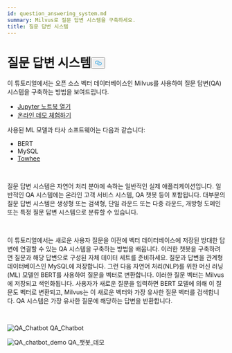 ```yaml
---
id: question_answering_system.md
summary: Milvus로 질문 답변 시스템을 구축하세요.
title: 질문 답변 시스템
---
```

<h1 id="Question-Answering-System" class="common-anchor-header">질문 답변 시스템<button data-href="#Question-Answering-System" class="anchor-icon" translate="no">
      <svg translate="no"
        aria-hidden="true"
        focusable="false"
        height="20"
        version="1.1"
        viewBox="0 0 16 16"
        width="16"
      >
        <path
          fill="#0092E4"
          fill-rule="evenodd"
          d="M4 9h1v1H4c-1.5 0-3-1.69-3-3.5S2.55 3 4 3h4c1.45 0 3 1.69 3 3.5 0 1.41-.91 2.72-2 3.25V8.59c.58-.45 1-1.27 1-2.09C10 5.22 8.98 4 8 4H4c-.98 0-2 1.22-2 2.5S3 9 4 9zm9-3h-1v1h1c1 0 2 1.22 2 2.5S13.98 12 13 12H9c-.98 0-2-1.22-2-2.5 0-.83.42-1.64 1-2.09V6.25c-1.09.53-2 1.84-2 3.25C6 11.31 7.55 13 9 13h4c1.45 0 3-1.69 3-3.5S14.5 6 13 6z"
        ></path>
      </svg>
    </button></h1><p>이 튜토리얼에서는 오픈 소스 벡터 데이터베이스인 Milvus를 사용하여 질문 답변(QA) 시스템을 구축하는 방법을 보여드립니다.</p>
<ul>
<li><a href="https://github.com/towhee-io/examples/tree/main/nlp/question_answering">Jupyter 노트북 열기</a></li>
<li><a href="https://milvus.io/milvus-demos/">온라인 데모 체험하기</a></li>
</ul>
<p>사용된 ML 모델과 타사 소프트웨어는 다음과 같습니다:</p>
<ul>
<li>BERT</li>
<li>MySQL</li>
<li><a href="https://towhee.io/">Towhee</a></li>
</ul>
<p></br></p>
<p>질문 답변 시스템은 자연어 처리 분야에 속하는 일반적인 실제 애플리케이션입니다. 일반적인 QA 시스템에는 온라인 고객 서비스 시스템, QA 챗봇 등이 포함됩니다. 대부분의 질문 답변 시스템은 생성형 또는 검색형, 단일 라운드 또는 다중 라운드, 개방형 도메인 또는 특정 질문 답변 시스템으로 분류할 수 있습니다.</p>
<p></br></p>
<p>이 튜토리얼에서는 새로운 사용자 질문을 이전에 벡터 데이터베이스에 저장된 방대한 답변에 연결할 수 있는 QA 시스템을 구축하는 방법을 배웁니다. 이러한 챗봇을 구축하려면 질문과 해당 답변으로 구성된 자체 데이터 세트를 준비하세요. 질문과 답변을 관계형 데이터베이스인 MySQL에 저장합니다. 그런 다음 자연어 처리(NLP)를 위한 머신 러닝(ML) 모델인 BERT를 사용하여 질문을 벡터로 변환합니다. 이러한 질문 벡터는 Milvus에 저장되고 색인화됩니다.  사용자가 새로운 질문을 입력하면 BERT 모델에 의해 이 질문도 벡터로 변환되고, Milvus는 이 새로운 벡터와 가장 유사한 질문 벡터를 검색합니다. QA 시스템은 가장 유사한 질문에 해당하는 답변을 반환합니다.</p>
<p></br></p>
<p>
  
   <span class="img-wrapper"> <img translate="no" src="/docs/v2.6.x/assets/qa_chatbot.png" alt="QA_Chatbot" class="doc-image" id="qa_chatbot" />
   </span> <span class="img-wrapper"> <span>QA_Chatbot</span> </span></p>
<p>
  
   <span class="img-wrapper"> <img translate="no" src="/docs/v2.6.x/assets/qa_chatbot_demo.png" alt="QA_chatbot_demo" class="doc-image" id="qa_chatbot_demo" />
   </span> <span class="img-wrapper"> <span>QA_챗봇_데모</span> </span></p>
